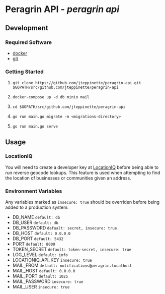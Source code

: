 # Peragrin API - *peragrin api*

## Development

### Required Software

* [docker](https://docs.docker.com/)
* [git](https://git-scm.com/)

### Getting Started

1. `git clone https://github.com/jteppinette/peragrin-api.git $GOPATH/src/github.com/jteppinette/peragrin-api`

2. `docker-compose up -d db minio mail`

3. `cd $GOPATH/src/github.com/jteppinette/peragrin-api`

4. `go run main.go migrate -m <migrations-directory>`

5. `go run main.go serve`

## Usage

### LocationIQ

You will need to create a developer key at [LocationIQ](https://locationiq.org) before being able to run reverse geocode lookups.
This feature is used when attempting to find the location of businesses or communities given an address.

### Environment Variables

Any variables marked as `insecure: true` should be overriden before being added to a production system.

* DB_NAME             `default: db`
* DB_USER             `default: db`
* DB_PASSWORD         `defualt: secret, insecure: true`
* DB_HOST             `default: 0.0.0.0`
* DB_PORT             `default: 5432`
* PORT                `default: 8000`
* TOKEN_SECRET        `default: token-secret, insecure: true`
* LOG_LEVEL           `default: info`
* LOCATIONIQ_API_KEY  `insecure: true`
* MAIL_FROM           `default: notifications@peragrin.localhost`
* MAIL_HOST           `default: 0.0.0.0`
* MAIL_PORT           `default: 1025`
* MAIL_PASSWORD       `insecure: true`
* MAIL_USER           `insecure: true`
